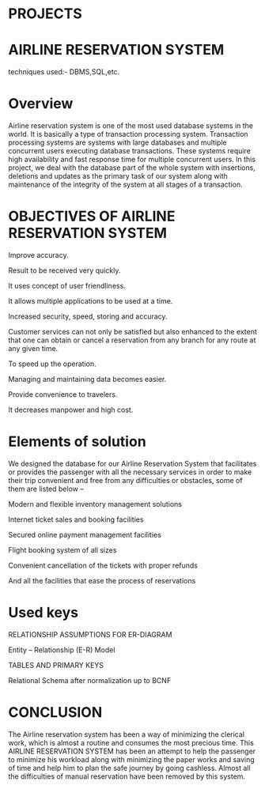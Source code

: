 # PROJECTS


# AIRLINE RESERVATION SYSTEM

techniques used:- DBMS,SQL,etc. 

# Overview
Airline reservation system is one of the most used database systems in the
world. It is basically a type of transaction processing system. Transaction
processing systems are systems with large databases and multiple
concurrent users executing database transactions. These systems require
high availability and fast response time for multiple concurrent users.
In this project, we deal with the database part of the whole system with
insertions, deletions and updates as the primary task of our system along
with maintenance of the integrity of the system at all stages of a transaction.

# OBJECTIVES OF AIRLINE RESERVATION SYSTEM

Improve accuracy.

Result to be received very quickly.

It uses concept of user friendliness.

It allows multiple applications to be used at a time.

Increased security, speed, storing and accuracy.

Customer services can not only be satisfied but also enhanced to the
extent that one can obtain or cancel a reservation from any branch for
any route at any given time.

To speed up the operation.

Managing and maintaining data becomes easier.

Provide convenience to travelers.

It decreases manpower and high cost.


# Elements of solution

We designed the database for our Airline Reservation System that
facilitates or provides the passenger with all the necessary services in order
to make their trip convenient and free from any difficulties or obstacles,
some of them are listed below –

Modern and flexible inventory management solutions

Internet ticket sales and booking facilities
 
Secured online payment management facilities

Flight booking system of all sizes

Convenient cancellation of the tickets with proper refunds

And all the facilities that ease the process of reservations

# Used keys

RELATIONSHIP ASSUMPTIONS FOR ER-DIAGRAM

Entity – Relationship (E-R) Model

TABLES AND PRIMARY KEYS

Relational Schema after normalization up to
BCNF

# CONCLUSION 

The Airline reservation system has been a way of minimizing the clerical work,
which is almost a routine and consumes the most precious time. This
AIRLINE RESERVATION SYSTEM has been an attempt to help the
passenger to minimize his workload along with minimizing the paper works
and saving of time and help him to plan the safe journey by going cashless.
Almost all the difficulties of manual reservation have been removed by this
system.

